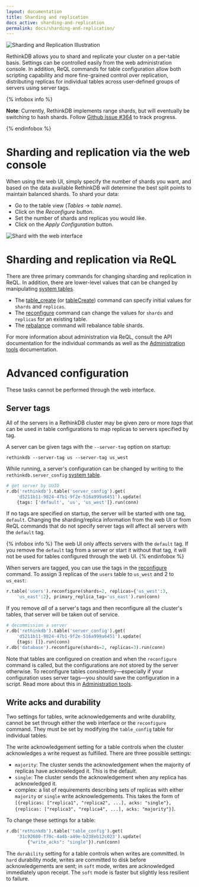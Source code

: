 ```yaml
---
layout: documentation
title: Sharding and replication
docs_active: sharding-and-replication
permalink: docs/sharding-and-replication/
---
```


<img alt="Sharding and Replication Illustration" class="api_command_illustration"
    src="/assets/images/docs/api_illustrations/shard-and-replicate.png" />

RethinkDB allows you to shard and replicate your cluster on a per-table basis. Settings can be controlled easily from the web administration console. In addition, ReQL commands for table configuration allow both scripting capability and more fine-grained control over replication, distributing replicas for individual tables across user-defined groups of servers using server tags.

{% infobox info %}

__Note__: Currently, RethinkDB implements range shards, but will eventually be
switching to hash shards. Follow [Github issue #364][gh364] to track progress.

[gh364]: https://github.com/rethinkdb/rethinkdb/issues/364

{% endinfobox %}

# Sharding and replication via the web console #

When using the web UI, simply specify the number of shards you want, and based on the data available RethinkDB will determine the best split points to maintain balanced shards. To shard your data:

- Go to the table view (_Tables_ &rarr; _table name_).
- Click on the _Reconfigure_ button.
- Set the number of shards and replicas you would like.
- Click on the _Apply Configuration_ button.

![Shard with the web interface](/assets/images/docs/administration/shard.png)

# Sharding and replication via ReQL #

There are three primary commands for changing sharding and replication in ReQL. In addition, there are lower-level values that can be changed by manipulating [system tables](/docs/system-tables/).


* The [table_create](/api/python/table_create) (or [tableCreate](/api/javascript/table_create)) command can specify initial values for `shards` and `replicas`.
* The [reconfigure](/api/python/reconfigure) command can change the values for `shards` and `replicas` for an existing table.
* The [rebalance](/api/python/rebalance) command will rebalance table shards.

For more information about administration via ReQL, consult the API documentation for the individual commands as well as the [Administration tools][at] documentation.

[at]: /docs/administration-tools/

# Advanced configuration #

These tasks cannot be performed through the web interface.

## Server tags ##

All of the servers in a RethinkDB cluster may be given zero or more _tags_ that can be used in table configurations to map replicas to servers specified by tag.

A server can be given tags with the `--server-tag` option on startup:

```
rethinkdb --server-tag us --server-tag us_west
```


While running, a server's configuration can be changed by writing to the `rethinkdb.server_config` [system table](/docs/system-tables/).

```py
# get server by UUID
r.db('rethinkdb').table('server_config').get(
    'd5211b11-9824-47b1-9f2e-516a999a6451').update(
    {tags: ['default', 'us', 'us_west']}.run(conn)
```

If no tags are specified on startup, the server will be started with one tag, `default`. Changing the sharding/replica information from the web UI or from ReQL commands that do not specify server tags will affect all servers with the `default` tag.

{% infobox info %}
The web UI only affects servers with the `default` tag. If you remove the `default` tag from a server or start it without that tag, it will not be used for tables configured through the web UI.
{% endinfobox %}

When servers are tagged, you can use the tags in the [reconfigure](/api/python/reconfigure) command. To assign 3 replicas of the `users` table to `us_west` and 2 to `us_east`:

```py
r.table('users').reconfigure(shards=2, replicas={'us_west':3, 
    'us_east':2}, primary_replica_tag='us_east').run(conn)
```

If you remove *all* of a server's tags and then reconfigure all the cluster's tables, that server will be taken out of service.

```py
# decommission a server
r.db('rethinkdb').table('server_config').get(
    'd5211b11-9824-47b1-9f2e-516a999a6451').update(
    {tags: []}.run(conn)
r.db('database').reconfigure(shards=2, replicas=3).run(conn)
```

Note that tables are configured on creation and when the `reconfigure` command is called, but the configurations are *not* stored by the server otherwise. To reconfigure tables consistently&mdash;especially if your configuration uses server tags&mdash;you should save the configuration in a script. Read more about this in [Administration tools][at].

## Write acks and durability ##

Two settings for tables, write acknowledgements and write durability, cannot be set through either the web interface or the `reconfigure` command. They must be set by modifying the `table_config` table for individual tables.

The write acknowledgement setting for a table controls when the cluster acknowledges a write request as fulfilled. There are three possible settings:

* `majority`: The cluster sends the acknowledgement when the majority of replicas have acknowledged it. This is the default.
* `single`: The cluster sends the acknowledgement when any replica has acknowledged it.
* complex: a list of requirements describing sets of replicas with either `majority` or `single` write acknowledgements. This takes the form of `[{replicas: ["replica1", "replica2", ...], acks: "single"}, {replicas: ["replica3", "replica4", ...], acks: "majority"}]`.

To change these settings for a table:

```py
r.db('rethinkdb').table('table_config').get(
    '31c92680-f70c-4a4b-a49e-b238eb12c023').update(
        {"write_acks": "single"}).run(conn)
```

The `durability` setting for a table controls when writes are committed. In `hard` durability mode, writes are committed to disk before acknowledgements are sent; in `soft` mode, writes are acknowledged immediately upon receipt. The `soft` mode is faster but slightly less resilient to failure.
